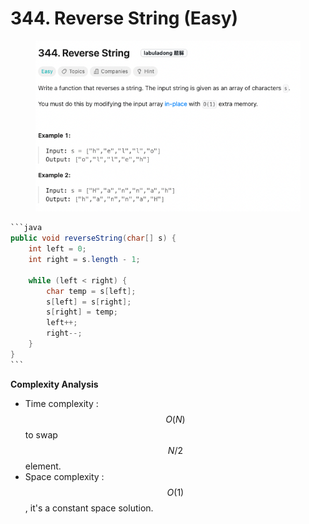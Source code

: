 # 344. Reverse String (Easy)

<figure><img src="../../../.gitbook/assets/image (39).png" alt=""><figcaption></figcaption></figure>

````java
```java
public void reverseString(char[] s) {
    int left = 0;
    int right = s.length - 1;

    while (left < right) {
        char temp = s[left];
        s[left] = s[right];
        s[right] = temp;
        left++;
        right--;
    }
}
```
````

**Complexity Analysis**

* Time complexity : $$O(N)$$ to swap $$N/2$$ element.
* Space complexity : $$O(1)$$, it's a constant space solution.
